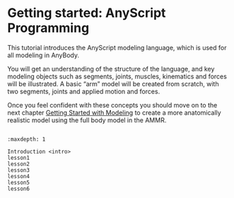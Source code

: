 # Getting started: AnyScript Programming

This tutorial introduces the AnyScript modeling language, which is used
for all modeling in AnyBody.

You will get an understanding of the structure of the language, and key
modeling objects such as segments, joints, muscles, kinematics and forces will
be illustrated. A basic “arm” model will be created from scratch, with two
segments, joints and applied motion and forces.

Once you feel confident with these concepts you should move on to the next
chapter [Getting Started with Modeling](A_Getting_started_modeling) to create a more anatomically realistic
model using the full body model in the AMMR.

```{rubric} Tutorial content
```

```{toctree}
:maxdepth: 1

Introduction <intro>
lesson1
lesson2
lesson3
lesson4
lesson5
lesson6
```
